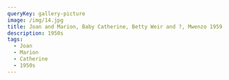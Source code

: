 ```yaml
---
queryKey: gallery-picture
image: /img/14.jpg
title: Joan and Marion, Baby Catherine, Betty Weir and ?, Mwenzo 1959
description: 1950s
tags:
  - Joan
  - Marion
  - Catherine
  - 1950s
---
```


